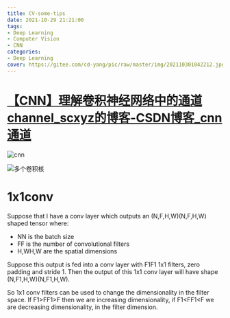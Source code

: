 ```yaml
---
title: CV-some-tips
date: 2021-10-29 21:21:00
tags:
- Deep Learning
- Computer Vision
- CNN
categories:
- Deep Learning
cover: https://gitee.com/cd-yang/pic/raw/master/img/202110301042212.jpg
---
```




# [【CNN】理解卷积神经网络中的通道 channel_scxyz的博客-CSDN博客_cnn通道](https://blog.csdn.net/sscc_learning/article/details/79814146)

![cnn](https://gitee.com/cd-yang/pic/raw/master/img/202110300952401.png)

![多个卷积核](https://gitee.com/cd-yang/pic/raw/master/img/202110300953770.png)

# 1x1conv

Suppose that I have a conv layer which outputs an (N,F,H,W)(N,F,H,W) shaped tensor where:

- NN is the batch size
- FF is the number of convolutional filters
- H,WH,W are the spatial dimensions

Suppose this output is fed into a conv layer with F1F1 1x1 filters, zero padding and stride 1. Then the output of this 1x1 conv layer will have shape (N,F1,H,W)(N,F1,H,W).

So 1x1 conv filters can be used to change the dimensionality in the filter space. If F1>FF1>F then we are increasing dimensionality, if F1<FF1<F we are decreasing dimensionality, in the filter dimension.

